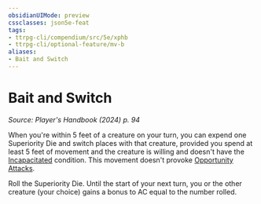 ```yaml
---
obsidianUIMode: preview
cssclasses: json5e-feat
tags:
- ttrpg-cli/compendium/src/5e/xphb
- ttrpg-cli/optional-feature/mv-b
aliases:
- Bait and Switch
---
```

# Bait and Switch
*Source: Player's Handbook (2024) p. 94*  

When you're within 5 feet of a creature on your turn, you can expend one Superiority Die and switch places with that creature, provided you spend at least 5 feet of movement and the creature is willing and doesn't have the [Incapacitated](/3-Mechanics/CLI/conditions.md#Incapacitated) condition. This movement doesn't provoke [Opportunity Attacks](/3-Mechanics/CLI/actions.md#Opportunity%20Attack).

Roll the Superiority Die. Until the start of your next turn, you or the other creature (your choice) gains a bonus to AC equal to the number rolled.